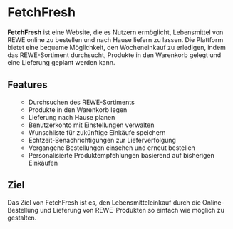 <!DOCTYPE html>
<html lang="de">

<body>
    <h1>FetchFresh</h1>
    <p><strong>FetchFresh</strong> ist eine Website, die es Nutzern ermöglicht, Lebensmittel von REWE online zu bestellen und nach Hause liefern zu lassen. Die Plattform bietet eine bequeme Möglichkeit, den Wocheneinkauf zu erledigen, indem das REWE-Sortiment durchsucht, Produkte in den Warenkorb gelegt und eine Lieferung geplant werden kann.</p>
    <h2>Features</h2>
    <ul>
    <ul>
        <li>Durchsuchen des REWE-Sortiments</li>
        <li>Produkte in den Warenkorb legen</li>
        <li>Lieferung nach Hause planen</li>
        <li>Benutzerkonto mit Einstellungen verwalten</li>
        <li>Wunschliste für zukünftige Einkäufe speichern</li>
        <li>Echtzeit-Benachrichtigungen zur Lieferverfolgung</li>
        <li>Vergangene Bestellungen einsehen und erneut bestellen</li>
        <li>Personalisierte Produktempfehlungen basierend auf bisherigen Einkäufen</li>
    </ul>
    </ul>
    <h2>Ziel</h2>
    <p>Das Ziel von FetchFresh ist es, den Lebensmitteleinkauf durch die Online-Bestellung und Lieferung von REWE-Produkten so einfach wie möglich zu gestalten.</p>
</body>
</html>
